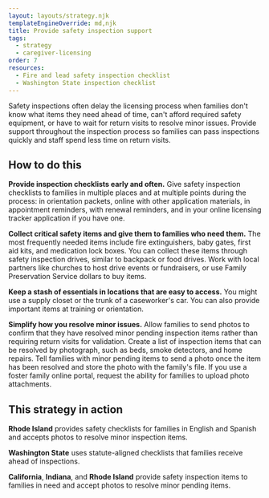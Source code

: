 ```yaml
---
layout: layouts/strategy.njk
templateEngineOverride: md,njk
title: Provide safety inspection support
tags:
  - strategy
  - caregiver-licensing
order: 7
resources:
  - Fire and lead safety inspection checklist
  - Washington State inspection checklist
---
```

Safety inspections often delay the licensing process when families don't know what items they need ahead of time, can't afford required safety equipment, or have to wait for return visits to resolve minor issues. Provide support throughout the inspection process so families can pass inspections quickly and staff spend less time on return visits.

## How to do this

**Provide inspection checklists early and often.** Give safety inspection checklists to families in multiple places and at multiple points during the process: in orientation packets, online with other application materials, in appointment reminders, with renewal reminders, and in your online licensing tracker application if you have one.

**Collect critical safety items and give them to families who need them.** The most frequently needed items include fire extinguishers, baby gates, first aid kits, and medication lock boxes. You can collect these items through safety inspection drives, similar to backpack or food drives. Work with local partners like churches to host drive events or fundraisers, or use Family Preservation Service dollars to buy items.

**Keep a stash of essentials in locations that are easy to access.** You might use a supply closet or the trunk of a caseworker's car. You can also provide important items at training or orientation.

**Simplify how you resolve minor issues.** Allow families to send photos to confirm that they have resolved minor pending inspection items rather than requiring return visits for validation. Create a list of inspection items that can be resolved by photograph, such as beds, smoke detectors, and home repairs. Tell families with minor pending items to send a photo once the item has been resolved and store the photo with the family's file. If you use a foster family online portal, request the ability for families to upload photo attachments.

## This strategy in action

**Rhode Island** provides safety checklists for families in English and Spanish and accepts photos to resolve minor inspection items.

**Washington State** uses statute-aligned checklists that families receive ahead of inspections.

**California**, **Indiana**, and **Rhode Island** provide safety inspection items to families in need and accept photos to resolve minor pending items.[](https://childwelfareplaybook.com/static/assets/resolve_minor_pending_items_asset2)
